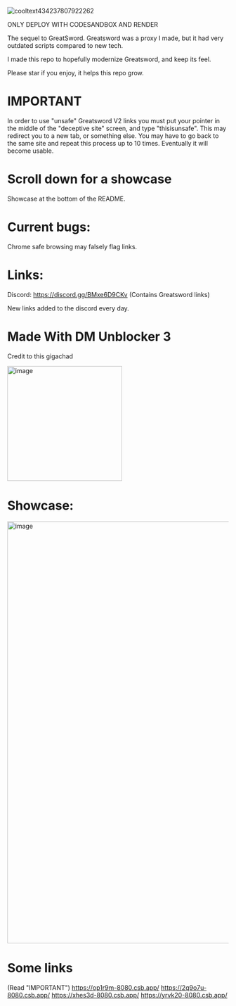 

![cooltext434237807922262](https://user-images.githubusercontent.com/119009502/233846585-d725d79c-6e1a-4b29-b2be-3f247ed6d9e5.png)

ONLY DEPLOY WITH CODESANDBOX AND RENDER

The sequel to GreatSword. Greatsword was a proxy I made, but it had very outdated scripts compared to new tech. 

I made this repo to hopefully modernize Greatsword, and keep its feel.

Please star if you enjoy, it helps this repo grow.

# IMPORTANT
In order to use "unsafe" Greatsword V2 links you must put your pointer in the middle of the "deceptive site" screen, and type "thisisunsafe". This may redirect you to a new tab, or something else. You may have to go back to the same site and repeat this process up to 10 times. Eventually it will become usable.

# Scroll down for a showcase
Showcase at the bottom of the README.

# Current bugs:
Chrome safe browsing may falsely flag links.
# Links:

Discord: https://discord.gg/BMxe6D9CKv (Contains Greatsword links)

New links added to the discord every day.

# Made With DM Unblocker 3

Credit to this gigachad

<img width="261" alt="image" src="https://user-images.githubusercontent.com/119009502/236645203-6e78a0c5-853e-4b7d-9363-0f1ca873dd86.png">


# Showcase:

<img width="959" alt="image" src="https://user-images.githubusercontent.com/119009502/236574677-7cd9292b-9110-4375-9c80-6d62dab9c349.png">



# Some links
(Read "IMPORTANT")
https://op1r9m-8080.csb.app/
https://2q9o7u-8080.csb.app/
https://xhes3d-8080.csb.app/
https://yrvk20-8080.csb.app/



























